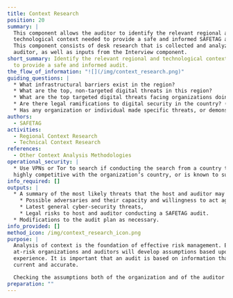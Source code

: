 ```yaml
---
title: Context Research
position: 20
summary: |
  This component allows the auditor to identify the relevant regional and
  technological context needed to provide a safe and informed SAFETAG audit.
  This component consists of desk research that is collected and analyzed by the
  auditor, as well as inputs from the Interview component.
short_summary: Identify the relevant regional and technological context needed
  to provide a safe and informed audit.
the_flow_of_information: "![](/img/context_research.png)"
guiding_questions: |
  * What infrastructural barriers exist in the region?
  * What are the top, non-targeted digital threats in this region?
  * What are the top targeted digital threats facing organizations doing this work in this region / country?
  * Are there legal ramifications to digital security in the country? (e.g. legality of encryption, anonymity tools, etc.)
  * Has any organization or individual made specific threats, or demonstrated intention or mindset to attack on the organization or similar organizations?
authors:
  - SAFETAG
activities:
  - Regional Context Research
  - Technical Context Research
references:
  - Other Context Analysis Methodologies
operational_security: |
  * Use VPNs or Tor to search if conducting the search from a country that is
  highly competitive with the organization’s country, or is known to surveil.
info_required: []
outputs: |
  * A summary of the most likely threats that the host and auditor may face:
    * Possible adversaries and their capacity and willingness to act against the host,
    * Latest general cyber-security threats,
    * Legal risks to host and auditor conducting a SAFETAG audit.
  * Modifications to the audit plan as necessary.
info_provided: []
method_icon: /img/context_research_icon.png
purpose: |
  Analysis of context is the foundation of effective risk management. Both
  at-risk organizations and auditors will develop assumptions based upon their
  experience. It is important that an audit is based on information that is
  current and accurate.

  Checking the assumptions both of the organization and of the auditor by researching the current regional and technological context will ensure that an auditor is basing their work on accurate assessments of the conditions the organization faces and that they are making informed operational security considerations.
preparation: ""
---
```

